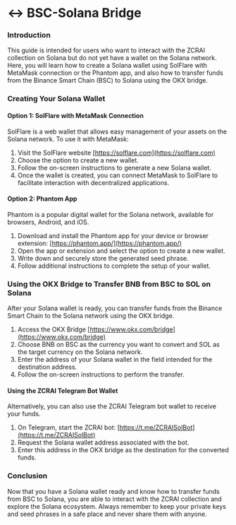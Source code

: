 # ↔️ BSC-Solana Bridge

### Introduction

This guide is intended for users who want to interact with the ZCRAI collection on Solana but do not yet have a wallet on the Solana network. Here, you will learn how to create a Solana wallet using SolFlare with MetaMask connection or the Phantom app, and also how to transfer funds from the Binance Smart Chain (BSC) to Solana using the OKX bridge.

### Creating Your Solana Wallet

#### Option 1: SolFlare with MetaMask Connection

SolFlare is a web wallet that allows easy management of your assets on the Solana network. To use it with MetaMask:

1. Visit the SolFlare website [https://solflare.com](https://solflare.com)
2. Choose the option to create a new wallet.
3. Follow the on-screen instructions to generate a new Solana wallet.
4. Once the wallet is created, you can connect MetaMask to SolFlare to facilitate interaction with decentralized applications.

#### Option 2: Phantom App

Phantom is a popular digital wallet for the Solana network, available for browsers, Android, and iOS.

1. Download and install the Phantom app for your device or browser extension: [https://phantom.app/](https://phantom.app/)
2. Open the app or extension and select the option to create a new wallet.
3. Write down and securely store the generated seed phrase.
4. Follow additional instructions to complete the setup of your wallet.

### Using the OKX Bridge to Transfer BNB from BSC to SOL on Solana

After your Solana wallet is ready, you can transfer funds from the Binance Smart Chain to the Solana network using the OKX bridge.

1. Access the OKX Bridge [https://www.okx.com/bridge](https://www.okx.com/bridge)
2. Choose BNB on BSC as the currency you want to convert and SOL as the target currency on the Solana network.
3. Enter the address of your Solana wallet in the field intended for the destination address.
4. Follow the on-screen instructions to perform the transfer.

#### Using the ZCRAI Telegram Bot Wallet

Alternatively, you can also use the ZCRAI Telegram bot wallet to receive your funds.

1. On Telegram, start the ZCRAI bot: [https://t.me/ZCRAISolBot](https://t.me/ZCRAISolBot)
2. Request the Solana wallet address associated with the bot.
3. Enter this address in the OKX bridge as the destination for the converted funds.

### Conclusion

Now that you have a Solana wallet ready and know how to transfer funds from BSC to Solana, you are able to interact with the ZCRAI collection and explore the Solana ecosystem. Always remember to keep your private keys and seed phrases in a safe place and never share them with anyone.
